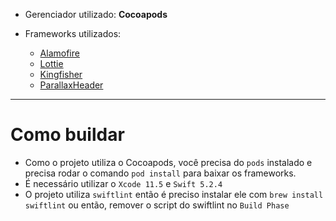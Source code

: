 - Gerenciador utilizado: **Cocoapods**

- Frameworks utilizados:
  - [Alamofire](https://github.com/Alamofire/Alamofire)
  - [Lottie](https://github.com/airbnb/lottie-ios)
  - [Kingfisher](https://github.com/onevcat/Kingfisher)
  - [ParallaxHeader](https://github.com/romansorochak/ParallaxHeader)

---

# Como buildar

- Como o projeto utiliza o Cocoapods, você precisa do `pods` instalado e precisa rodar o comando `pod install` para baixar os frameworks.
- É necessário utilizar o `Xcode 11.5` e `Swift 5.2.4`
- O projeto utiliza `swiftlint` então é preciso instalar ele com `brew install swiftlint` ou então, remover o script do swiftlint no `Build Phase`